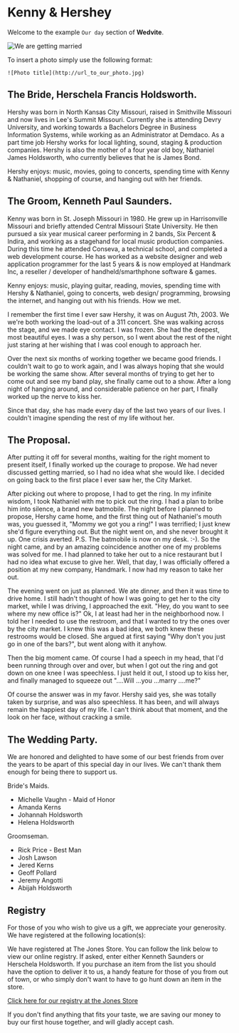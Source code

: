 Kenny & Hershey
===============

Welcome to the example `Our day` section of **Wedvite**.

![We are getting married](http://a3.sphotos.ak.fbcdn.net/hphotos-ak-ash4/468418_10150628434226931_1917453580_o.jpg)

To insert a photo simply use the following format:

    ![Photo title](http://url_to_our_photo.jpg)

The Bride, Herschela Francis Holdsworth.
------------------------------------------------
Hershy was born in North Kansas City Missouri, raised in Smithville
Missouri and now lives in Lee's Summit Missouri. Currently she is
attending Devry University, and working towards a Bachelors Degree in
Business Information Systems, while working as an Administrator at
Demdaco. As a part time job Hershy works for local lighting, sound,
staging & production companies. Hershy is also the mother of a four year
old boy, Nathaniel James Holdsworth, who currently believes that he is
James Bond.

Hershy enjoys: music, movies, going to concerts, spending time with
Kenny & Nathaniel, shopping of course, and hanging out with her friends.

The Groom, Kenneth Paul Saunders.
------------------------------------------
Kenny was born in St. Joseph Missouri in 1980. He grew up in
Harrisonville Missouri and briefly attended Central Missouri State
University. He then pursued a six year musical career performing in 2
bands, Six Percent & Indira, and working as a stagehand for local music
production companies. During this time he attended Conseva, a technical
school, and completed a web development course. He has worked as a
website designer and web application programmer for the last 5 years &
is now employed at Handmark Inc, a reseller / developer of
handheld/smarthphone software & games.

Kenny enjoys: music, playing guitar, reading, movies, spending time with
Hershy & Nathaniel, going to concerts, web design/ programming, browsing
the internet, and hanging out with his friends.
How we met.

I remember the first time I ever saw Hershy, it was on August 7th, 2003.
We we're both working the load-out of a 311 concert. She was walking
across the stage, and we made eye contact. I was frozen. She had the
deepest, most beautiful eyes. I was a shy person, so I went about the
rest of the night just staring at her wishing that I was cool enough to
approach her.

Over the next six months of working together we became good friends. I
couldn't wait to go to work again, and I was always hoping that she
would be working the same show. After several months of trying to get
her to come out and see my band play, she finally came out to a show.
After a long night of hanging around, and considerable patience on her
part, I finally worked up the nerve to kiss her.

Since that day, she has made every day of the last two years of our
lives. I couldn't imagine spending the rest of my life without her.

The Proposal.
----------------
After putting it off for several months, waiting for the right moment to
present itself, I finally worked up the courage to propose. We had never
discussed getting married, so I had no idea what she would like. I
decided on going back to the first place I ever saw her, the City
Market.

After picking out where to propose, I had to get the ring. In my
infinite wisdom, I took Nathaniel with me to pick out the ring. I had a
plan to bribe him into silence, a brand new batmobile. The night before
I planned to propose, Hershy came home, and the first thing out of
Nathaniel's mouth was, you guessed it, "Mommy we got you a ring!" I was
terrified; I just knew she'd figure everything out. But the night went
on, and she never brought it up. One crisis averted. P.S. The batmobile
is now on my desk. :-).
So the night came, and by an amazing coincidence another one of my
problems was solved for me. I had planned to take her out to a nice
restaurant but I had no idea what excuse to give her. Well, that day, I
was officially offered a position at my new company, Handmark. I now had
my reason to take her out.

The evening went on just as planned. We ate dinner, and then it was time
to drive home. I still hadn't thought of how I was going to get her to
the city market, while I was driving, I approached the exit. "Hey, do
you want to see where my new office is?" Ok, I at least had her in the
neighborhood now. I told her I needed to use the restroom, and that I
wanted to try the ones over by the city market. I knew this was a bad
idea, we both knew these restrooms would be closed. She argued at first
saying "Why don't you just go in one of the bars?", but went along with
it anyhow.

Then the big moment came. Of course I had a speech in my head, that I'd
been running through over and over, but when I got out the ring and got
down on one knee I was speechless. I just held it out, I stood up to
kiss her, and finally managed to squeeze out "....Will ...you ...marry
....me?"

Of course the answer was in my favor. Hershy said yes, she was totally
taken by surprise, and was also speechless. It has been, and will always
remain the happiest day of my life. I can't think about that moment, and
the look on her face, without cracking a smile.

The Wedding Party.
----------------------

We are honored and delighted to have some of our best friends from over
the years to be apart of this special day in our lives. We can't thank
them enough for being there to support us.

Bride's Maids.

* Michelle Vaughn - Maid of Honor
* Amanda Kerns
* Johannah Holdsworth
* Helena Holdsworth

Groomseman.

* Rick Price - Best Man
* Josh Lawson
* Jered Kerns
* Geoff Pollard
* Jeremy Angotti
* Abijah Holdsworth

Registry
---------

For those of you who wish to give us a gift, we appreciate your
generosity. We have registered at the following location(s):

We have registered at The Jones Store. You can follow the link below to
view our online registry. If asked, enter either Kenneth Saunders or
Herschela Holdsworth. If you purchase an item from the list you should
have the option to deliver it to us, a handy feature for those of you
from out of town, or who simply don't want to have to go hunt down an
item in the store.

[Click here for our registry at the Jones Store](http://jones-store.example.net/)

If you don't find anything that fits your taste, we are saving our money
to buy our first house together, and will gladly accept cash.
